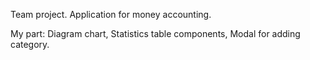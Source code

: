 Team project.
Application for money accounting.

My part: Diagram chart, Statistics table components, Modal for adding category.
